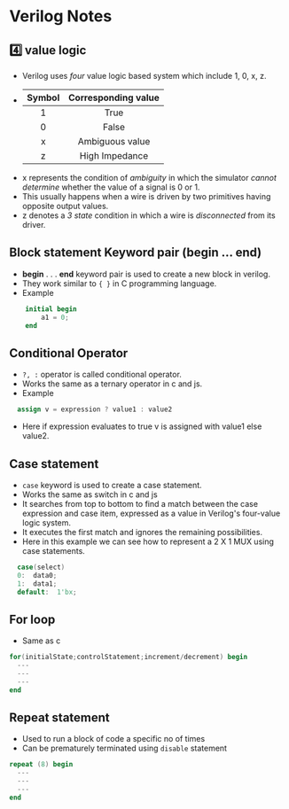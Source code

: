 # Verilog Notes

## 4️⃣ value logic

- Verilog uses _four_ value logic based system which include 1, 0, x, z.
- | Symbol | Corresponding value |
  | :----: | :-----------------: |
  |   1    |        True         |
  |   0    |        False        |
  |   x    |   Ambiguous value   |
  |   z    |   High Impedance    |
- x represents the condition of _ambiguity_ in which the simulator _cannot determine_ whether the value of a signal is 0 or 1.
- This usually happens when a wire is driven by two primitives having opposite output values.
- z denotes a _3 state_ condition in which a wire is _disconnected_ from its driver.

## Block statement Keyword pair (begin ... end)

- **begin** . . . **end** keyword pair is used to create a new block in verilog.
- They work similar to `{ }` in C programming language.
- Example

```verilog
    initial begin
        a1 = 0;
    end
```

## Conditional Operator

- `?, :` operator is called conditional operator.
- Works the same as a ternary operator in c and js.
- Example

```verilog
  assign v = expression ? value1 : value2
```

- Here if expression evaluates to true v is assigned with value1 else value2.

## Case statement

- `case` keyword is used to create a case statement.
- Works the same as switch in c and js
- It searches from top to bottom to find a match between the case expression and case item, expressed as a value in Verilog's four-value logic system.
- It executes the first match and ignores the remaining possibilities.
- Here in this example we can see how to represent a 2 X 1 MUX using case statements.

```verilog
  case(select)
  0:  data0;
  1:  data1;
  default:  1'bx;
```

## For loop

- Same as c

```verilog
for(initialState;controlStatement;increment/decrement) begin
  ---
  ---
  ---
end

```
## Repeat statement
- Used to run a block of code a specific no of times
- Can be prematurely terminated using `disable` statement

```verilog
repeat (8) begin
  ---
  ---
  ---
end
```